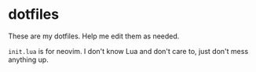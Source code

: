 # dotfiles

These are my dotfiles. Help me edit them as needed.

`init.lua` is for neovim. I don't know Lua and don't care to, just don't mess anything up.

